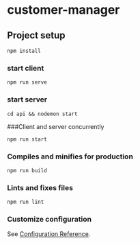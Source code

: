 # customer-manager

## Project setup
```
npm install
```

### start client
```
npm run serve
```
### start server
```
cd api && nodemon start
```
###Client and server concurrently
```
npm run start
```

### Compiles and minifies for production
```
npm run build
```

### Lints and fixes files
```
npm run lint
```

### Customize configuration
See [Configuration Reference](https://cli.vuejs.org/config/).
